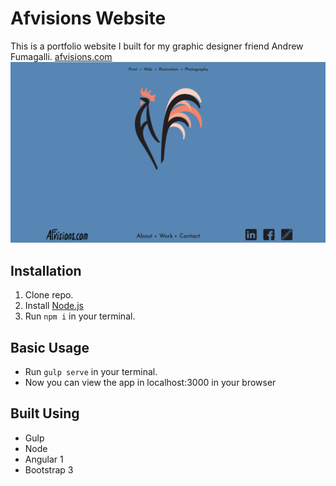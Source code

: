 # Afvisions Website
This is a portfolio website I built for my graphic designer friend Andrew Fumagalli.
[afvisions.com](https://afvisions.com/)
![Alt Img](preview.png)

## Installation

1. Clone repo.
2. Install [Node.js](https://nodejs.org/en/download/)
3. Run `npm i` in your terminal.


## Basic Usage

* Run `gulp serve` in your terminal.
* Now you can view the app in localhost:3000 in your browser

## Built Using

* Gulp
* Node
* Angular 1
* Bootstrap 3

